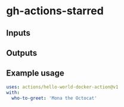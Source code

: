 # gh-actions-starred

## Inputs

## Outputs

## Example usage

```yml
uses: actions/hello-world-docker-action@v1
with:
  who-to-greet: 'Mona the Octocat'
```

